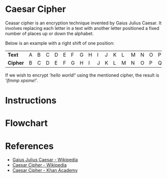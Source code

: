 # Caesar Cipher

Ceasar cipher is an encryption technique invented by Gaius Julius Caesar. It involves replacing each letter in a text with another letter positioned a fixed number of places up or down the alphabet.

Below is an example with a right shift of one position:

|          |  |  |  |  |  |  |  |  |  |  |  |  |  |  |  |  |  |  |  |  |  |  |  |  |  |
|:---------|:-|:-|:-|:-|:-|:-|:-|:-|:-|:-|:-|:-|:-|:-|:-|:-|:-|:-|:-|:-|:-|:-|:-|:-|:-|
|**Text**  |A |B |C |D |E |F |G |H |I |J |K |L |M |N |O |P |Q |R |S |T |U |W |X |Y |Z |
|**Cipher**|B |C |D |E |F |G |H |I |J |K |L |M |N |O |P |Q |R |S |T |U |W |X |Y |Z |A |

If we wish to encrypt *'hello world!'* using the mentioned cipher, the result is *'ifmmp xpsme!'*. 

# Instructions 


# Flowchart 


# References

- [Gaius Julius Caesar - Wikipedia](https://simple.wikipedia.org/wiki/Julius_Caesar#)
- [Caesar Cipher - Wikipedia](https://en.wikipedia.org/wiki/Caesar_cipher)
- [Caesar Cipher - Khan Academy](https://www.khanacademy.org/computing/computer-science/cryptography/crypt/v/caesar-cipher#) 

